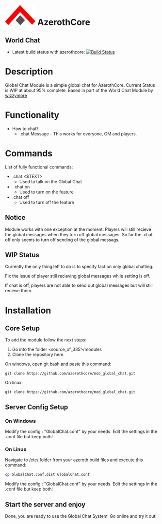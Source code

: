 # ![logo](https://raw.githubusercontent.com/azerothcore/azerothcore.github.io/master/images/logo-github.png) AzerothCore
## World Chat
- Latest build status with azerothcore: [![Build Status](https://github.com/azerothcore/mod-global-chat/workflows/core-build/badge.svg?branch=master&event=push)](https://github.com/azerothcore/mod-global-chat)

# Description
Global Chat Module is a simple global chat for AzerothCore. Current Status is WIP at about 95% complete.
Based in part of the World Chat Module by [wizzymore](https://github.com/azerothcore/mod-world-chat) 
# Functionality
* How to chat?
    - .chat Message - This works for everyone, GM and players.

# Commands
List of fully functional commands:
* .chat <$TEXT>
  - Used to talk on the Global Chat
* . chat on
  - Used to turn on the feature
* .chat off
  - Used to turn off the feature

## Notice
Module works with one exception at the moment.
Players will still recieve the global messages when they turn off global messages.
So far the .chat off only seems to turn off sending of the global messags.

## WIP Status
Currently the only thing left to do is to specify faction only global chatting.

Fix the issue of player still recieving global messages while setting is off.

If chat is off, players are not able to send out global messages but will still recieve them.

# Installation
## Core Setup

To add the module follow the next steps:
1. Go into the folder <source_of_335>/modules
2. Clone the repository here.

On windows, open git bash and paste this command:
```
git clone https://github.com/azerothcore/mod_global_chat.git
```
On linux:

```
git clone https://github.com/azerothcore/mod_global_chat.git
```

## Server Config Setup
### On Windows
Modify the config : "GlobalChat.conf" by your needs.
Edit the settings in the .conf file but keep both!

### On Linux
Navigate to /etc/ folder from your azeroth build files and execute this command:
```bash
cp GlobalChat.conf.dist GlobalChat.conf
```
Modify the config : "GlobalChat.conf" by your needs.
Edit the settings in the .conf file but keep both!
## Start the server and enjoy
Done, you are ready to use the Global Chat System! Go online and try it out!
